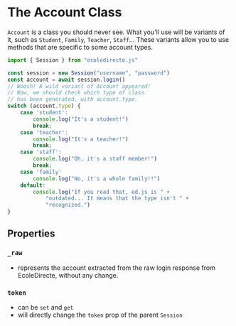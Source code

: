 # The Account Class

`Account` is a class you should never see. What you'll use will be variants of it, such as `Student`, `Family`, `Teacher`, `Staff`... These variants allow you to use methods that are specific to some account types.

```javascript
import { Session } from "ecoledirecte.js"

const session = new Session("username", "password")
const account = await session.login() 
// Woosh! A wild variant of Account appeared!
// Now, we should check which type of class 
// has been generated, with account.type.
switch (account.type) {
    case 'student':
        console.log("It's a student!")
        break;
    case 'teacher':
        console.log("It's a teacher!")
        break;
    case 'staff':
        console.log("Oh, it's a staff member!")
        break;
    case 'family'
        console.log("No, it's a whole family!!")
    default:
        console.log("If you read that, ed.js is " + 
            "outdated... It means that the type isn't " +
            "recognized.")
}
```

## Properties

### `_raw`

* represents the account extracted from the raw login response from EcoleDirecte, without any change.

### `token`

* can be `set` and `get`
* will directly change the `token` prop of the parent `Session` 




